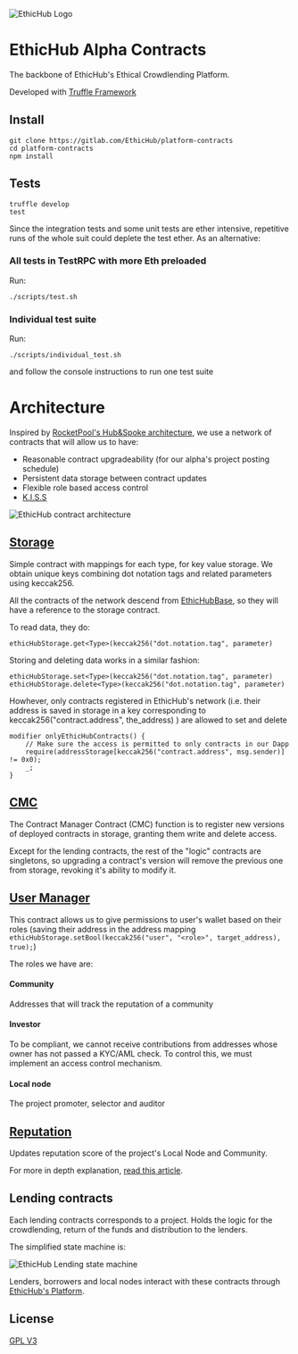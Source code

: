 ![EthicHub Logo](https://storage.googleapis.com/general-material/banner3.png)

# EthicHub Alpha Contracts
The backbone of EthicHub's Ethical Crowdlending Platform.

Developed with [Truffle Framework](https://truffleframework.com/)

## Install
```
git clone https://gitlab.com/EthicHub/platform-contracts
cd platform-contracts
npm install
```
## Tests

```
truffle develop
test
```
Since the integration tests and some unit tests are ether intensive, repetitive runs of the whole suit could deplete the test ether. As an alternative:

### All tests in TestRPC with more Eth preloaded
Run:
```
./scripts/test.sh
```
### Individual test suite

Run:
```
./scripts/individual_test.sh
```
and follow the console instructions to run one test suite

# Architecture
Inspired by [RocketPool's Hub&Spoke architecture](https://medium.com/rocket-pool/upgradable-solidity-contract-design-54789205276d), we use a network of contracts that will allow us to have:

- Reasonable contract upgradeability (for our alpha's project posting schedule)
- Persistent data storage between contract updates
- Flexible role based access control
- [K.I.S.S](https://en.wikipedia.org/wiki/KISS_principle)

![EthicHub contract architecture ](https://storage.googleapis.com/general-material/alpha_contracts_architecture.png)

## [Storage](./contracts/storage/EthicHubStorage.sol)

Simple contract with mappings for each type, for key value storage. We obtain unique keys combining dot notation tags and related parameters using keccak256.

All the contracts of the network descend from [EthicHubBase](./contracts/EthicHubBase.sol), so they will have a reference to the storage contract.

To read data, they do:
```
ethicHubStorage.get<Type>(keccak256("dot.notation.tag", parameter)
```

Storing and deleting data works in a similar fashion:
```
ethicHubStorage.set<Type>(keccak256("dot.notation.tag", parameter)
ethicHubStorage.delete<Type>(keccak256("dot.notation.tag", parameter)
```

Howhever, only contracts registered in EthicHub's network (i.e. their address is saved in storage in a key corresponding to keccak256("contract.address", the_address) ) are allowed to set and delete
```
modifier onlyEthicHubContracts() {
    // Make sure the access is permitted to only contracts in our Dapp
    require(addressStorage[keccak256("contract.address", msg.sender)] != 0x0);
    _;
}
```

## [CMC](./contracts/EthicHubCMC.sol)

The Contract Manager Contract (CMC) function is to register new versions of deployed contracts in storage, granting them write and delete access.

Except for the lending contracts, the rest of the "logic" contracts are singletons, so upgrading a contract's version will remove the previous one from storage, revoking it's ability to modify it.

## [User Manager](./contracts/user/EthicHubUser.sol)

This contract allows us to give permissions to user's wallet based on their roles (saving their address in the address mapping `            ethicHubStorage.setBool(keccak256("user", "<role>", target_address), true);
`)

The roles we have are:
#### Community
Addresses that will track the reputation of a community

#### Investor
To be compliant, we cannot receive contributions from addresses whose owner has not passed a KYC/AML check. To control this, we must implement an access control mechanism.

#### Local node
The project promoter, selector and auditor


## [Reputation](./contracts/reputation/EthicHubReputation.sol)
Updates reputation score of the project's Local Node and Community.

For more in depth explanation, [read this article](https://medium.com/ethichub/reputation-and-scoring-in-ethichub-c06133f9730f).


## Lending contracts

Each lending contracts corresponds to a project. Holds the logic for the crowdlending, return of the funds and distribution to the lenders.

The simplified state machine is:

![EthicHub Lending state machine](https://storage.googleapis.com/general-material/simplified_lending_state_machine.png)

Lenders, borrowers and local nodes interact with these contracts through [EthicHub's Platform](https://mvp.ethichub.com).






## License
[GPL V3](https://www.gnu.org/licenses/gpl-3.0.txt)
